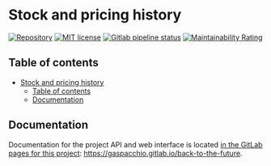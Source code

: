 # Stock and pricing history

[![Repository](https://badgen.net/badge/repository/gitlab/orange?icon=gitlab)](https://gitlab.com/gaspacchio/back-to-the-future) [![MIT license](https://badgen.net/badge/license/MIT/blue)](https://gitlab.com/gaspacchio/back-to-the-future/-/blob/master/LICENSE) [![Gitlab pipeline status](https://gitlab.com/gaspacchio/back-to-the-future/badges/master/pipeline.svg)](https://gitlab.com/gaspacchio/back-to-the-future/-/commits/master) [![Maintainability Rating](https://sonarcloud.io/api/project_badges/measure?project=gaspacchio_back-to-the-future&metric=sqale_rating)](https://sonarcloud.io/dashboard?id=gaspacchio_back-to-the-future)

## Table of contents

- [Stock and pricing history](#stock-and-pricing-history)
  - [Table of contents](#table-of-contents)
  - [Documentation](#documentation)

## Documentation

Documentation for the project API and web interface is located [in the GitLab pages for this project](https://gaspacchio.gitlab.io/back-to-the-future): https://gaspacchio.gitlab.io/back-to-the-future.
